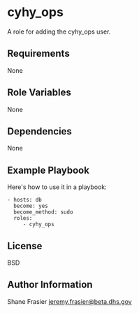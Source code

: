 cyhy_ops
========

A role for adding the cyhy_ops user.

Requirements
------------

None

Role Variables
--------------

None

Dependencies
------------

None

Example Playbook
----------------

Here's how to use it in a playbook:

    - hosts: db
      become: yes
      become_method: sudo
      roles:
         - cyhy_ops

License
-------

BSD

Author Information
------------------

Shane Frasier <jeremy.frasier@beta.dhs.gov>
